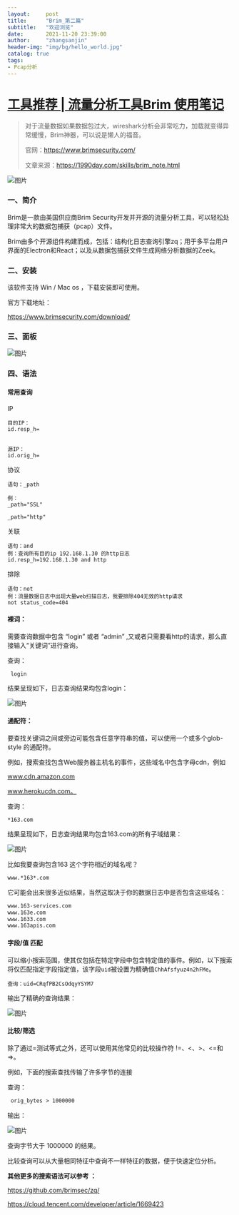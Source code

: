 ```yaml
---
layout:     post
title:      "Brim_第二篇"
subtitle:   "欢迎浏览"
date:       2021-11-20 23:39:00
author:     "zhangsanjin"
header-img: "img/bg/hello_world.jpg"
catalog: true
tags:
- Pcap分析
---
```



# [工具推荐 | 流量分析工具Brim 使用笔记](https://mp.weixin.qq.com/s/4bLl4mvgP9vSDkrILO-NBQ)

> 对于流量数据如果数据包过大，wireshark分析会非常吃力，加载就变得异常缓慢，Brim神器，可以说是懒人的福音。
>
> 官网：https://www.brimsecurity.com/
>
> 文章来源：https://1990day.com/skills/brim_note.html

![图片](/assets/0.jpg)



### 一、简介

Brim是一款由美国供应商Brim Security开发并开源的流量分析工具，可以轻松处理非常大的数据包捕获（pcap）文件。

Brim由多个开源组件构建而成，包括：结构化日志查询引擎zq；用于多平台用户界面的Electron和React；以及从数据包捕获文件生成网络分析数据的Zeek。

### 二、安装

该软件支持 Win / Mac os  ，下载安装即可使用。

官方下载地址：

https://www.brimsecurity.com/download/

### 三、面板

![图片](/assets/1.jpg)



### 四、语法

#### 常用查询

IP

```abnf
目的IP：
id.resp_h=


源IP：
id.orig_h=
```

协议

```sqf
语句：_path

例：
_path="SSL"

_path="http"
```

关联

```armasm
语句：and 
例：查询所有目的ip 192.168.1.30 的http日志 
id.resp_h=192.168.1.30 and http
```

排除

```routeros
语句：not
例：流量数据日志中出现大量web扫描日志，我要排除404无效的http请求
not status_code=404
```

#### 裸词：

需要查询数据中包含 “login” 或者 “admin” ,又或者只需要看http的请求，那么直接输入“关键词”进行查询。

查询：

```ebnf
 login
```

结果呈现如下，日志查询结果均包含login：

![图片](/assets/2.jpg)



#### **通配符：**

要查找关键词之间或旁边可能包含任意字符串的值，可以使用一个或多个glob-style 的通配符。

例如，搜索查找包含Web服务器主机名的事件，这些域名中包含字母cdn，例如

www.cdn.amazon.com

 www.herokucdn.com。

查询：

```avrasm
*163.com
```

结果呈现如下，日志查询结果均包含163.com的所有子域结果：

![图片](/assets/3.jpg)



比如我要查询包含163 这个字符相近的域名呢？

```apache
www.*163*.com
```

它可能会出来很多近似结果，当然这取决于你的数据日志中是否包含这些域名：

```apache
www.163-services.com
www.163e.com
www.1633.com
www.163apis.com
```

#### 字段/值 匹配

可以缩小搜索范围，使其仅包括在特定字段中包含特定值的事件。例如，以下搜索将仅匹配指定字段指定值，该字段`uid`被设置为精确值`ChhAfsfyuz4n2hFMe`。

```routeros
查询：uid=CRqfPB2CsOdqyYSYM7
```

输出了精确的查询结果：

![图片](/assets/4.jpg)



#### 比较/筛选

除了通过=测试等式之外，还可以使用其他常见的比较操作符 !=、<、>、<=和=>。

例如，下面的搜索查找传输了许多字节的连接

查询：

```apache
 orig_bytes > 1000000
```

输出：

![图片](/assets/5.jpg)



查询字节大于 1000000 的结果。

比较查询可以从大量相同特征中查询不一样特征的数据，便于快速定位分析。

**其他更多的搜索语法可以参考 ：**

https://github.com/brimsec/zq/

https://cloud.tencent.com/developer/article/1669423



